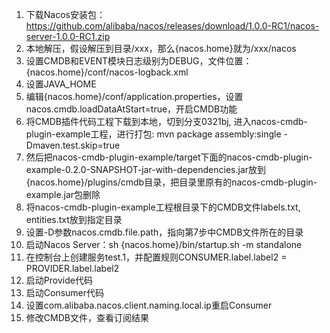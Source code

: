 1. 下载Nacos安装包：https://github.com/alibaba/nacos/releases/download/1.0.0-RC1/nacos-server-1.0.0-RC1.zip
2. 本地解压，假设解压到目录/xxx，那么{nacos.home}就为/xxx/nacos
3. 设置CMDB和EVENT模块日志级别为DEBUG，文件位置：{nacos.home}/conf/nacos-logback.xml
4. 设置JAVA_HOME
5. 编辑{nacos.home}/conf/application.properties，设置nacos.cmdb.loadDataAtStart=true，开启CMDB功能
6. 将CMDB插件代码工程下载到本地，切到分支0321bj, 进入nacos-cmdb-plugin-example工程，进行打包: mvn package assembly:single -Dmaven.test.skip=true
7. 然后把nacos-cmdb-plugin-example/target下面的nacos-cmdb-plugin-example-0.2.0-SNAPSHOT-jar-with-dependencies.jar放到{nacos.home}/plugins/cmdb目录，把目录里原有的nacos-cmdb-plugin-example.jar包删除
7. 将nacos-cmdb-plugin-example工程根目录下的CMDB文件labels.txt, entities.txt放到指定目录
8. 设置-D参数nacos.cmdb.file.path，指向第7步中CMDB文件所在的目录
9. 启动Nacos Server：sh {nacos.home}/bin/startup.sh -m standalone
10. 在控制台上创建服务test.1，并配置规则CONSUMER.label.label2 = PROVIDER.label.label2
11. 启动Provide代码
12. 启动Consumer代码
13. 设置com.alibaba.nacos.client.naming.local.ip重启Consumer
14. 修改CMDB文件，查看订阅结果
